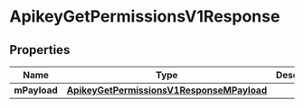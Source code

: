 
# ApikeyGetPermissionsV1Response

## Properties
| Name | Type | Description | Notes |
| ------------ | ------------- | ------------- | ------------- |
| **mPayload** | [**ApikeyGetPermissionsV1ResponseMPayload**](ApikeyGetPermissionsV1ResponseMPayload.md) |  |  |




